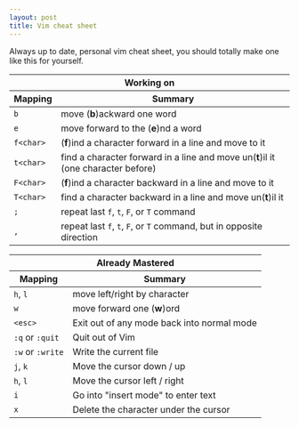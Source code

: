 ```yaml
---
layout: post
title: Vim cheat sheet
---
```

Always up to date, personal vim cheat sheet, you should totally make one like this for yourself.

<table>
  <thead>
    <tr>
      <th class='tablename' colspan='2'>Working on</th>
    </tr>
    <tr>
      <th>Mapping</th>
      <th>Summary</th>
    </tr>
  </thead>
  <tbody>
    <tr>
      <td><code>b</code></td>
      <td>move (<strong>b</strong>)ackward one word</td>
    </tr>
    <tr>
      <td><code>e</code></td>
      <td>move forward to the (<strong>e</strong>)nd a word</td>
    </tr>
    <tr>
      <td><code>f&lt;char&gt;</code></td>
      <td>(<strong>f</strong>)ind a character forward in a line and move to it</td>
    </tr>
    <tr>
      <td><code>t&lt;char&gt;</code></td>
      <td>find a character forward in a line and move un(<strong>t</strong>)il it (one character before)</td>
    </tr>
    <tr>
      <td><code>F&lt;char&gt;</code></td>
      <td>(<strong>f</strong>)ind a character backward in a line and move to it</td>
    </tr>
    <tr>
      <td><code>T&lt;char&gt;</code></td>
      <td>find a character backward in a line and move un(<strong>t</strong>)il it</td>
    </tr>
    <tr>
      <td><code>;</code></td>
      <td>repeat last <code>f</code>, <code>t</code>, <code>F</code>, or <code>T</code> command</td>
    </tr>
    <tr>
      <td><code>,</code></td>
      <td>repeat last <code>f</code>, <code>t</code>, <code>F</code>, or <code>T</code> command, but in opposite direction</td>
    </tr>
  </tbody>
</table>

<table>
  <thead>
    <tr>
      <th class='tablename' colspan='2'>Already Mastered</th>
    </tr>
    <tr>
      <th>Mapping</th>
      <th>Summary</th>
    </tr>
  </thead>
  <tbody>
    <tr>
      <td><code>h</code>, <code>l</code></td>
      <td>move left/right by character</td>
    </tr>
    <tr>
      <td><code>w</code></td>
      <td>move forward one (<strong>w</strong>)ord</td>
    </tr>
    <tr>
      <td><code>&lt;esc&gt;</code></td>
      <td>Exit out of any mode back into normal mode</td>
    </tr>
    <tr>
      <td><code>:q</code> or <code>:quit</code></td>
      <td>Quit out of Vim</td>
    </tr>
    <tr>
      <td><code>:w</code> or <code>:write</code></td>
      <td>Write the current file</td>
    </tr>
    <tr>
      <td><code>j</code>, <code>k</code></td>
      <td>Move the cursor down / up</td>
    </tr>
    <tr>
      <td><code>h</code>, <code>l</code></td>
      <td>Move the cursor left / right</td>
    </tr>
    <tr>
      <td><code>i</code></td>
      <td>Go into &quot;insert mode&quot; to enter text</td>
    </tr>
    <tr>
      <td><code>x</code></td>
      <td>Delete the character under the cursor</td>
    </tr>
  </tbody>
</table>
